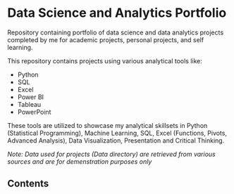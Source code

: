 # Data Science and Analytics Portfolio
Repository containing portfolio of data science and data analytics projects completed by me for academic projects, personal projects, and self learning.

This repository contains projects using various analytical tools like:

-	Python
-	SQL
-	Excel
-	Power BI
-	Tableau
-	PowerPoint

These tools are utilized to showcase my analytical skillsets in Python (Statistical Programming), Machine Learning, SQL, Excel (Functions, Pivots, Advanced Analysis), Data Visualization, Presentation and Critical Thinking.

*Note: Data used for projects (Data directory) are retrieved from various sources and are for demenstration purposes only*

## Contents

